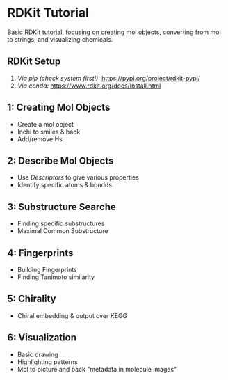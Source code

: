 # RDKit Tutorial

Basic RDKit tutorial, focusing on creating mol objects, converting from mol to strings, and visualizing chemicals.

## RDKit Setup

1. *Via pip (check system first!):* https://pypi.org/project/rdkit-pypi/
2. *Via conda:* https://www.rdkit.org/docs/Install.html

## 1: Creating Mol Objects

- Create a mol object
- Inchi to smiles & back
- Add/remove Hs

## 2: Describe Mol Objects
- Use *Descriptors* to give various properties 
- Identify specific atoms & bondds

## 3: Substructure Searche
- Finding specific substructures
- Maximal Common Substructure

## 4: Fingerprints
- Building Fingerprints 
- Finding Tanimoto similarity

## 5: Chirality
- Chiral embedding & output over KEGG

## 6: Visualization
- Basic drawing
- Highlighting patterns
- Mol to picture and back "metadata in molecule images"
